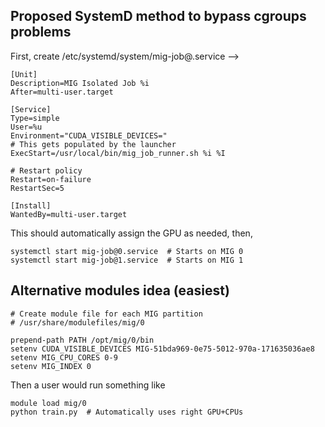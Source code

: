 ## Proposed SystemD method to bypass cgroups problems

First, create /etc/systemd/system/mig-job@.service -->

```
[Unit]
Description=MIG Isolated Job %i
After=multi-user.target

[Service]
Type=simple
User=%u
Environment="CUDA_VISIBLE_DEVICES="
# This gets populated by the launcher
ExecStart=/usr/local/bin/mig_job_runner.sh %i %I

# Restart policy
Restart=on-failure
RestartSec=5

[Install]
WantedBy=multi-user.target
```

This should automatically assign the GPU as needed, then, 

```
systemctl start mig-job@0.service  # Starts on MIG 0
systemctl start mig-job@1.service  # Starts on MIG 1
```

## Alternative modules idea (easiest)

```
# Create module file for each MIG partition
# /usr/share/modulefiles/mig/0

prepend-path PATH /opt/mig/0/bin
setenv CUDA_VISIBLE_DEVICES MIG-51bda969-0e75-5012-970a-171635036ae8
setenv MIG_CPU_CORES 0-9
setenv MIG_INDEX 0
```

Then a user would run something like

```
module load mig/0
python train.py  # Automatically uses right GPU+CPUs
```
